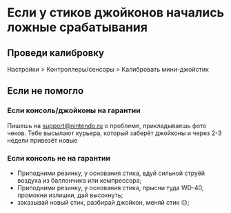 # Если у стиков джойконов начались ложные срабатывания

## Проведи калибровку

Настройки > Контроллеры/сенсоры > Калибровать мини-джойстик

## Если не помогло

### Если консоль/джойконы на гарантии

Пишешь на support@nintendo.ru о проблеме, прикладываешь фото чеков. Тебе высылают курьера, который заберёт джойконы и через 2-3 недели привезёт новые

### Если консоль не на гарантии

* Приподними резинку, у основания стика, вдуй сильной струёй воздуха из баллончика или компрессора;
* Приподними резинку, у основания стика, прысни туда WD-40, промокни излишки, дай высохнуть;
* заказывай новый стик, разбирай джойкон, меняй стик ☹;

